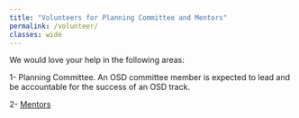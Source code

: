 ```yaml
---
title: "Volunteers for Planning Committee and Mentors"
permalink: /volunteer/
classes: wide
---
```


We would love your help in the following areas:

1- Planning Committee. An OSD committee member is expected to lead and be accountable for the success of an OSD track.

2- [Mentors](/become_a_mentor/) 


